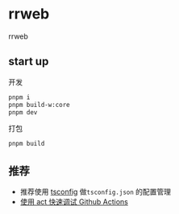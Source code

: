 # rrweb

rrweb

## start up

开发

```bash
pnpm i
pnpm build-w:core
pnpm dev
```

打包

```bash
pnpm build
```

## 推荐

- 推荐使用 [tsconfig](https://github.com/tsconfig/bases) 做`tsconfig.json` 的配置管理
- [使用 act 快速调试 Github Actions](https://juejin.cn/post/6977915756277137416)
